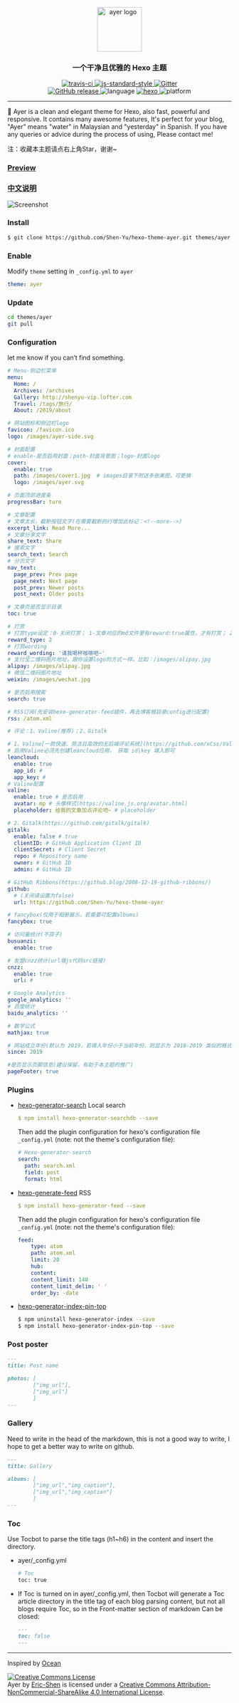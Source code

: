 <p align="center"><a href="https://shen-yu.gitee.io" target="_blank" rel="noopener noreferrer"><img width="100" src="logo.png" alt="ayer logo"></a></p>

<h3 align="center">一个干净且优雅的 Hexo 主题</h3>

<p align="center">
  <a href="https://travis-ci.org/Shen-Yu/hexo-theme-ayer?branch=master" target="_blank" rel="noopener noreferrer">
    <img alt="travis-ci" src="https://travis-ci.org/Shen-Yu/hexo-theme-ayer.svg?branch=master">
  </a>
  <a href="http://standardjs.com" target="_blank" rel="noopener noreferrer">
    <img alt="js-standard-style" src="https://img.shields.io/badge/code%20style-standard-brightgreen.svg">
  </a>
  <a href="https://gitter.im/hexo-theme-ayer/community?utm_source=badge&utm_medium=badge&utm_campaign=pr-badge" target="_blank" rel="noopener noreferrer">
    <img alt="Gitter" src="https://badges.gitter.im/Join%20Chat.svg">
  </a>
  <br>
  <a href="https://github.com/Shen-Yu/hexo-theme-ayer/releases" target="_blank" rel="noopener noreferrer">
    <img alt="GitHub release" src="https://img.shields.io/badge/release-v1.0-blue.svg">
  </a>
 <img alt="language" src="https://img.shields.io/badge/language-ejs--stylus-orange.svg">
  <a href="https://hexo.io/zh-cn/" target="_blank" rel="noopener noreferrer">
    <img alt="hexo" src="https://img.shields.io/badge/hexo-%3E%3D3.0-blue.svg">
  </a>
 <img alt="platform" src="https://img.shields.io/badge/platform-PC--ios--android-cc2e8b.svg">
</p>

---

:ocean: Ayer is a clean and elegant theme for Hexo, also fast, powerful and responsive. It contains many awesome features, It's perfect for your blog, "Ayer" means "water" in Malaysian and "yesterday" in Spanish. If you have any queries or advice during the process of using, Please contact me!  

注：收藏本主题请点右上角Star，谢谢~

### [Preview](https://shen-yu.gitee.io)

### [中文说明](https://shen-yu.gitee.io/2019/ayer/)

![Screenshot](screenshots/hexo-theme-ayer.png)

### Install

``` bash
$ git clone https://github.com/Shen-Yu/hexo-theme-ayer.git themes/ayer
```

### Enable

Modify `theme` setting in `_config.yml` to `ayer`

``` yml
theme: ayer
```

### Update

``` bash
cd themes/ayer
git pull
```

### Configuration

let me know if you can’t find something.

``` yml
# Menu-侧边栏菜单
menu:
  Home: /
  Archives: /archives
  Gallery: http://shenyu-vip.lofter.com
  Travel: /tags/旅行/
  About: /2019/about

# 网站图标和侧边栏logo
favicon: /favicon.ico
logo: /images/ayer-side.svg

# 封面配置
# enable-是否启用封面；path-封面背景图；logo-封面logo
cover:
  enable: true
  path: /images/cover1.jpg  # images目录下附送多张美图，可更换
  logo: /images/ayer.svg

# 页面顶部进度条  
progressBar: ture

# 文章配置
# 文章太长，截断按钮文字(在需要截断的行增加此标记：<!--more-->)
excerpt_link: Read More...
# 文章分享文字
share_text: Share
# 搜索文字
search_text: Search
# 分页文字
nav_text:
  page_prev: Prev page
  page_next: Next page
  post_prev: Newer posts
  post_next: Older posts

# 文章页是否显示目录
toc: true

# 打赏
# 打赏type设定：0-关闭打赏； 1-文章对应的md文件里有reward:true属性，才有打赏； 2-所有文章均有打赏
reward_type: 2
# 打赏wording
reward_wording: '请我喝杯咖啡吧~'
# 支付宝二维码图片地址，跟你设置logo的方式一样。比如：/images/alipay.jpg
alipay: /images/alipay.jpg
# 微信二维码图片地址
weixin: /images/wechat.jpg

# 是否启用搜索
search: true

# RSS订阅(先安装hexo-generator-feed插件，再去博客根目录config进行配置)
rss: /atom.xml

# 评论：1、Valine(推荐)；2、Gitalk

# 1、Valine[一款快速、简洁且高效的无后端评论系统](https://github.com/xCss/Valine)
# 启用Valine必须先创建leancloud应用， 获取 id|key 填入即可
leancloud:  
  enable: true
  app_id: #
  app_key: #
# Valine配置
valine:
  enable: true # 是否启用
  avatar: mp # 头像样式(https://valine.js.org/avatar.html)
  placeholder: 给我的文章加点评论吧~ # placeholder

# 2、Gitalk(https://github.com/gitalk/gitalk)
gitalk:
  enable: false # true
  clientID: # GitHub Application Client ID
  clientSecret: # Client Secret
  repo: # Repository name
  owner: # GitHub ID
  admin: # GitHub ID

# GitHub Ribbons(https://github.blog/2008-12-19-github-ribbons/)
github: 
  # (关闭请设置为false)
  url: https://github.com/Shen-Yu/hexo-theme-ayer

# fancybox(仅用于相册展示，若需要可配置albums)
fancybox: true

# 访问量统计(不蒜子)
busuanzi:
  enable: true

# 友盟cnzz统计(url填js代码src链接)
cnzz:
  enable: true
  url: #

# Google Analytics
google_analytics: ''
# 百度统计
baidu_analytics: ''

# 数学公式
mathjax: true

# 网站成立年份(默认为 2019，若填入年份小于当前年份，则显示为 2018-2019 类似的格式)
since: 2019

#是否显示页脚信息(建议保留，有助于本主题的推广)
pageFooter: true
```

### Plugins

+ [hexo-generator-search](https://github.com/wzpan/hexo-generator-search) Local search
	
  ```yml
  $ npm install hexo-generator-searchdb --save
  ```
  Then add the plugin configuration for hexo's configuration file `_config.yml` (note: not the theme's configuration file):
  
  ```yml
  # Hexo-generator-search
  search:
    path: search.xml
    field: post
    format: html
  ```

+ [hexo-generate-feed](https://github.com/hexojs/hexo-generator-feed) RSS

  ```yml
  $ npm install hexo-generator-feed --save
  ```
  
  Then add the plugin configuration for hexo's configuration file `_config.yml` (note: not the theme's configuration file):
  
  ```yml
  feed:
      type: atom
      path: atom.xml
      limit: 20
      hub:
      content:
      content_limit: 140
      content_limit_delim: ' '
      order_by: -date	
  ```
  
+ [hexo-generator-index-pin-top](https://github.com/netcan/hexo-generator-index-pin-top)
	
	``` bash
  $ npm uninstall hexo-generator-index --save
  $ npm install hexo-generator-index-pin-top --save
  ```

### Post poster

``` md
---
title: Post name

photos: [
        ["img_url"],
        ["img_url"]
        ]
---
```

### Gallery
Need to write in the head of the markdown, this is not a good way to write, I hope to get a better way to write on github.

``` md
---
title: Gallery

albums: [
        ["img_url","img_caption"],
        ["img_url","img_caption"]
        ]
---
```

### Toc

Use Tocbot to parse the title tags (h1~h6) in the content and insert the directory. 

+ ayer/_config.yml

	``` bash
	# Toc
  toc: true
	```
+ If Toc is turned on in ayer/_config.yml, then Tocbot will generate a Toc article directory in the title tag of each blog parsing content, but not all blogs require Toc, so in the Front-matter section of markdown Can be closed:

	``` md
	---
  toc: false
  ---
	```

---

Inspired by [Ocean](https://github.com/zhwangart/hexo-theme-ocean)

<a rel="license" href="http://creativecommons.org/licenses/by-nc-sa/4.0/"><img alt="Creative Commons License" style="border-width:0" src="https://i.creativecommons.org/l/by-nc-sa/4.0/88x31.png" /></a><br><span xmlns:dct="http://purl.org/dc/terms/" property="dct:title">Ayer</span> by <a xmlns:cc="http://creativecommons.org/ns#" href="https://github.com/Shen-Yu/hexo-theme-ayer" property="cc:attributionName" rel="cc:attributionURL">Eric-Shen</a> is licensed under a <a rel="license" href="http://creativecommons.org/licenses/by-nc-sa/4.0/">Creative Commons Attribution-NonCommercial-ShareAlike 4.0 International License</a>.
